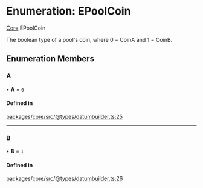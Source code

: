 # Enumeration: EPoolCoin

[Core](../modules/Core.md).EPoolCoin

The boolean type of a pool's coin, where 0 = CoinA and 1 = CoinB.

## Enumeration Members

### A

• **A** = ``0``

#### Defined in

[packages/core/src/@types/datumbuilder.ts:25](https://github.com/SundaeSwap-finance/sundae-sdk/blob/main/packages/core/src/@types/datumbuilder.ts#L25)

___

### B

• **B** = ``1``

#### Defined in

[packages/core/src/@types/datumbuilder.ts:26](https://github.com/SundaeSwap-finance/sundae-sdk/blob/main/packages/core/src/@types/datumbuilder.ts#L26)

